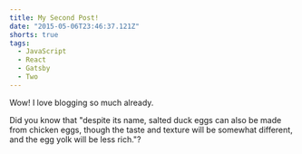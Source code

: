 ```yaml
---
title: My Second Post!
date: "2015-05-06T23:46:37.121Z"
shorts: true
tags:
  - JavaScript
  - React
  - Gatsby
  - Two
---
```


Wow! I love blogging so much already.

Did you know that "despite its name, salted duck eggs can also be made from
chicken eggs, though the taste and texture will be somewhat different, and the
egg yolk will be less rich."?
